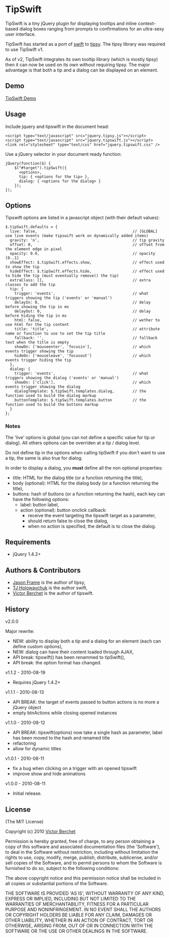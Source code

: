 # TipSwift #

TipSwift is a tiny jQuery plugin for displaying tooltips and inline context-based
dialog boxes ranging from prompts to confirmations for an ultra-sexy user interface.

TipSwift has started as a port of [swift](http://github.com/visionmedia/swift) to [tipsy](http://github.com/jaz303/tipsy).
The tipsy library was required to use TipSwift v1.

As of v2, TipSwift integrates its own tooltip library (which is mostly tipsy) then
it can now be used on its own without requiring tipsy. The major advantage is that
both a tip and a dialog can be displayed on an element.

## Demo ##

[TipSwift Demo](http://vicb.github.com/tipsy-swift/demo/demo.html)

## Usage ##

Include jquery and tipswift in the document head:

    <script type="text/javascript" src="jquery.tipsy.js"></script>
    <script type="text/javascript" src="jquery.tipswift.js"></script>
    <link rel="stylesheet" type="text/css" href="jquery.tipswift.css" />

Use a jQuery selector in your document ready function:

    jQuery(function($) {
        $("#target").tipSwift({ 
          <options>,
          tip: { <options for the tip> },
          dialog: { <options for the dialog> }
        });
    });

## Options ##

Tipswift options are listed in a javascript object (with their default values):

    $.tipSwift.defaults = {
      live: false,                                          // [GLOBAL] use live events (make tipswift work on dynamically added items)
      gravity: 'n',                                         // tip gravity
      offset: 0,                                            // offset from the element edge in pixel
      opacity: 0.9,                                         // opacity [0..1]
      showEffect: $.tipSwift.effects.show,                  // effect used to show the tip
      hideEffect: $.tipSwift.effects.hide,                  // effect used to hide the tip (must eventually remove() the tip)
      extraClass: [],                                       // extra classes to add the tip
      tip: {
        trigger: 'events',                                  // what triggers showing the tip ('events' or 'manual')
        delayIn: 0,                                         // delay before showing the tip in ms
        delayOut: 0,                                        // delay before hiding the tip in ms
        html: false,                                        // wether to use html for the tip content
        title: 'title',                                     // attribute name or function to use to set the tip title
        fallback: '',                                       // fallback text when the title is empty
        showOn: ['mouseenter', 'focusin'],                  // which events trigger showing the tip
        hideOn: ['mouseleave', 'focusout']                  // which events trigger hiding the tip
      },
      dialog: {
        trigger: 'events',                                  // what triggers showing the dialog ('events' or 'manual')
        showOn: ['click'],                                  // which events trigger showing the dialog
        dialogTemplate: $.tipSwift.templates.dialog,        // the function used to build the dialog markup
        buttonTemplate: $.tipSwift.templates.button         // the function used to build the buttons markup
      }
    };

### Notes ###

The 'live' options is global (you can not define a specific value for tip or dialog).
All others options can be overriden at a tip / dialog level.

Do not define tip in the options when calling tipSwift if you don't want to use a tip,
the same is also true for dialog.

In order to display a dialog, you **must** define all the non optional properties:

- title: HTML for the dialog title (or a function returning the title),
- body (optional): HTML for the dialog body (or a function returning the title),
- buttons: hash of buttons (or a function returning the hash), each key can have the following options:
  - label: button label,
  - action (optional): button onclick callback:
    - receive the event targeting the tipswift target as a parameter,
    - should return false to close the dialog,
    - when no action is specified, the default is to close the dialog.

## Requirements ##

* jQuery 1.4.2+

## Authors & Contributors ##

* [Jason Frame](ttp://github.com/jaz303) is the author of tipsy,
* [TJ Holowaychuk](http://github.com/visionmedia) is the author swift,
* [Victor Berchet](http://github.com/vicb) is the author of tipswift.

## History ##

v2.0.0

Major rewrite:
  * NEW: ability to display both a tip and a dialog for an element (each can define custom options),
  * NEW: dialog can have their content loaded through AJAX,
  * API break: tipswift() has been renammed to tipSwift(),
  * API break: the option format has changed.

v1.1.2 - 2010-08-19

  * Requires jQuery 1.4.2+

v1.1.1 - 2010-08-13

  * API BREAK: the target of events passed to button actions is no more a jQuery object
  * empty btnActions while closing opened instances

v1.1.0 - 2010-08-12

  * API BREAK: tipswift(options) now take a single hash as parameter, label has been moved to the hash and renamed title
  * refactoring
  * allow for dynamic titles

v1.0.1 - 2010-08-11

  * fix a bug when clicking on a trigger with an opened tipswift  
  * improve show and hide animations

v1.0.0 - 2010-08-11

  * Initial release.
  

## License ##

(The MIT License)

Copyright (c) 2010 [Victor Berchet](http://github.com/vicb)

Permission is hereby granted, free of charge, to any person obtaining
a copy of this software and associated documentation files (the
'Software'), to deal in the Software without restriction, including
without limitation the rights to use, copy, modify, merge, publish,
distribute, sublicense, and/or sell copies of the Software, and to
permit persons to whom the Software is furnished to do so, subject to
the following conditions:

The above copyright notice and this permission notice shall be
included in all copies or substantial portions of the Software.

THE SOFTWARE IS PROVIDED 'AS IS', WITHOUT WARRANTY OF ANY KIND,
EXPRESS OR IMPLIED, INCLUDING BUT NOT LIMITED TO THE WARRANTIES OF
MERCHANTABILITY, FITNESS FOR A PARTICULAR PURPOSE AND NONINFRINGEMENT.
IN NO EVENT SHALL THE AUTHORS OR COPYRIGHT HOLDERS BE LIABLE FOR ANY
CLAIM, DAMAGES OR OTHER LIABILITY, WHETHER IN AN ACTION OF CONTRACT,
TORT OR OTHERWISE, ARISING FROM, OUT OF OR IN CONNECTION WITH THE
SOFTWARE OR THE USE OR OTHER DEALINGS IN THE SOFTWARE.
